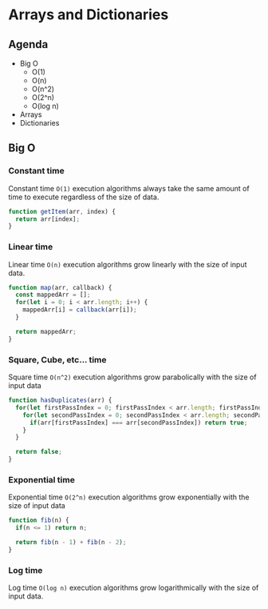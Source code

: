 # Arrays and Dictionaries

## Agenda

* Big O
  * O(1)
  * O(n)
  * O(n^2)
  * O(2^n)
  * O(log n)
* Arrays
* Dictionaries

## Big O

### Constant time

Constant time `O(1)` execution algorithms always take the same amount of time to execute
regardless of the size of data.

```js
function getItem(arr, index) {
  return arr[index];
}
```

### Linear time

Linear time `O(n)` execution algorithms grow linearly with the size of input data.

```js
function map(arr, callback) {
  const mappedArr = [];
  for(let i = 0; i < arr.length; i++) {
    mappedArr[i] = callback(arr[i]);
  }

  return mappedArr;
}
```

### Square, Cube, etc... time

Square time `O(n^2)` execution algorithms grow parabolically with the size of input data

```js
function hasDuplicates(arr) {
  for(let firstPassIndex = 0; firstPassIndex < arr.length; firstPassIndex++) {
    for(let secondPassIndex = 0; secondPassIndex < arr.length; secondPassIndex++) {
      if(arr[firstPassIndex] === arr[secondPassIndex]) return true;
    }
  }

  return false;
}
```

### Exponential time

Exponential time `O(2^n)` execution algorithms grow exponentially with the size of input data

```js
function fib(n) {
  if(n <= 1) return n;

  return fib(n - 1) + fib(n - 2);
}
```

### Log time

Log time `O(log n)` execution algorithms grow logarithmically with the size of input data.
